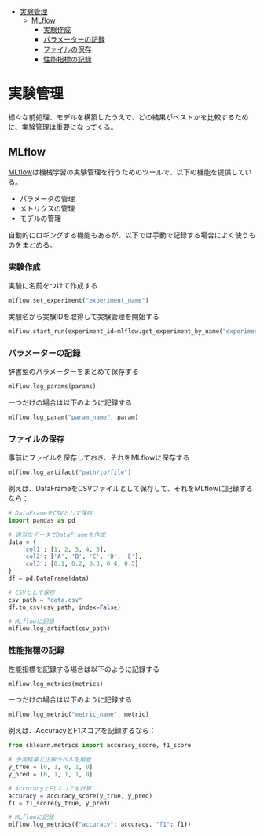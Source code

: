 - [実験管理](#実験管理)
  - [MLflow](#mlflow)
    - [実験作成](#実験作成)
    - [パラメーターの記録](#パラメーターの記録)
    - [ファイルの保存](#ファイルの保存)
    - [性能指標の記録](#性能指標の記録)

# 実験管理

様々な前処理、モデルを構築したうえで、どの結果がベストかを比較するために、実験管理は重要になってくる。

## MLflow

[MLflow](https://mlflow.org/)は機械学習の実験管理を行うためのツールで、以下の機能を提供している。

- パラメータの管理
- メトリクスの管理
- モデルの管理

自動的にロギングする機能もあるが、以下では手動で記録する場合によく使うものをまとめる。

### 実験作成

実験に名前をつけて作成する
```python
mlflow.set_experiment("experiment_name")
```

実験名から実験IDを取得して実験管理を開始する
```python
mlflow.start_run(experiment_id=mlflow.get_experiment_by_name("experiment_name").experiment_id)
```

### パラメーターの記録

辞書型のパラメーターをまとめて保存する
```python
mlflow.log_params(params)
```

一つだけの場合は以下のように記録する
```python
mlflow.log_param("param_name", param)
```

### ファイルの保存

事前にファイルを保存しておき、それをMLflowに保存する
```python
mlflow.log_artifact("path/to/file")
```

例えば、DataFrameをCSVファイルとして保存して、それをMLflowに記録するなら：
```python
# DataFrameをCSVとして保存
import pandas as pd

# 適当なデータでDataFrameを作成
data = {
    'col1': [1, 2, 3, 4, 5],
    'col2': ['A', 'B', 'C', 'D', 'E'],
    'col3': [0.1, 0.2, 0.3, 0.4, 0.5]
}
df = pd.DataFrame(data)

# CSVとして保存
csv_path = "data.csv"
df.to_csv(csv_path, index=False)

# MLflowに記録
mlflow.log_artifact(csv_path)
```

### 性能指標の記録

性能指標を記録する場合は以下のように記録する
```python
mlflow.log_metrics(metrics)
```

一つだけの場合は以下のように記録する
```python
mlflow.log_metric("metric_name", metric)
```

例えば、AccuracyとF1スコアを記録するなら：
```python
from sklearn.metrics import accuracy_score, f1_score

# 予測結果と正解ラベルを用意
y_true = [0, 1, 0, 1, 0]
y_pred = [0, 1, 1, 1, 0]

# AccuracyとF1スコアを計算
accuracy = accuracy_score(y_true, y_pred)
f1 = f1_score(y_true, y_pred)

# MLflowに記録
mlflow.log_metrics({"accuracy": accuracy, "f1": f1})
```